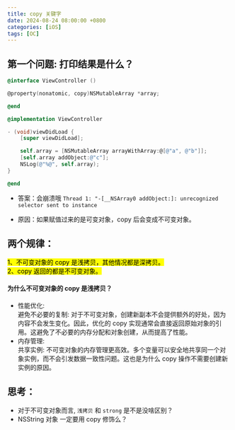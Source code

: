 ```yaml
---
title: copy 关键字
date: 2024-08-24 08:00:00 +0800
categories: [iOS]
tags: [OC]
---
```


## 第一个问题: 打印结果是什么？

```objective-c
@interface ViewController ()

@property(nonatomic, copy)NSMutableArray *array;

@end

@implementation ViewController

- (void)viewDidLoad {
    [super viewDidLoad];

    self.array = [NSMutableArray arrayWithArray:@[@"a", @"b"]];
    [self.array addObject:@"c"];
    NSLog(@"%@", self.array);
}

@end
```

- 答案：会崩溃哦 `Thread 1: "-[__NSArray0 addObject:]: unrecognized selector sent to instance `

- 原因：如果赋值过来的是可变对象，copy 后会变成不可变对象。

## 两个规律：

<mark>
1、不可变对象的 copy 是浅拷贝，其他情况都是深拷贝。
</mark>
<br>
<mark>
2、copy 返回的都是不可变对象。
</mark>

#### 为什么不可变对象的 copy 是浅拷贝？

- 性能优化:<br>
  避免不必要的复制: 对于不可变对象，创建新副本不会提供额外的好处，因为内容不会发生变化。因此，优化的 copy 实现通常会直接返回原始对象的引用。这避免了不必要的内存分配和对象创建，从而提高了性能。
- 内存管理:<br>
  共享实例: 不可变对象的内存管理更高效。多个变量可以安全地共享同一个对象实例，而不会引发数据一致性问题。这也是为什么 copy 操作不需要创建新实例的原因。

## 思考：

- 对于不可变对象而言, `浅拷贝` 和 `strong` 是不是没啥区别？
- NSString 对象 一定要用 copy 修饰么？
